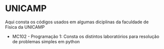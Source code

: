 # UNICAMP

Aqui consta os códigos usados em algumas diciplinas da faculdade de Física da UNICAMP

- MC102 - Programação 1:
   Consta os distintos laboratórios para resolução de problemas simples em python
